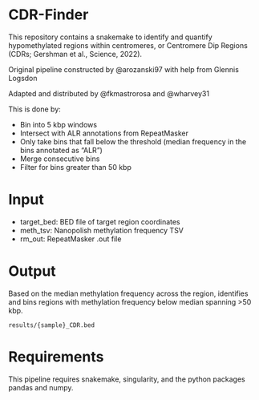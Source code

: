# CDR-Finder
This repository contains a snakemake to identify and quantify hypomethylated regions within centromeres, or Centromere Dip Regions (CDRs; Gershman et al., Science, 2022).

Original pipeline constructed by @arozanski97 with help from Glennis Logsdon

Adapted and distributed by @fkmastrorosa and @wharvey31

This is done by:
- Bin into 5 kbp windows
- Intersect with ALR annotations from RepeatMasker
- Only take bins that fall below the threshold (median frequency in the bins annotated as “ALR”)
- Merge consecutive bins
- Filter for bins greater than 50 kbp

# Input
- target_bed: BED file of target region coordinates
- meth_tsv: Nanopolish methylation frequency TSV
- rm_out: RepeatMasker .out file

# Output
Based on the median methylation frequency across the region, identifies and bins regions with methylation frequency below median spanning >50 kbp.
```
results/{sample}_CDR.bed
```

# Requirements
This pipeline requires snakemake, singularity, and the python packages pandas and numpy.
